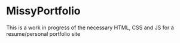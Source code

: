 # MissyPortfolio

This is a work in progress of the necessary HTML, CSS and JS for a resume/personal portfolio site
